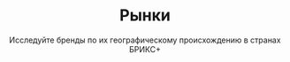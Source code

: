 ---
layout: dimension-category
title: Рынки
subtitle: Исследуйте бренды по их географическому происхождению в странах БРИКС+
permalink: /ru/discover/markets/
lang: ru
ref: markets
dimension_type: market
# NOTE: sections kept in frontmatter due to discrepancy with page_sections.yml
# page_sections.yml dimension-category has: breadcrumbs, content
# but this page uses: breadcrumbs, hero, featured-markets, all-markets-grid, market-map, market-insights, cross-navigation
sections:
  - breadcrumbs
  - hero
  - featured-markets
  - all-markets-grid
  - market-map
  - market-insights
  - cross-navigation
---